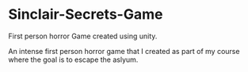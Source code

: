 # Sinclair-Secrets-Game
First person horror Game created using unity. 

An intense first person horror game that I created as part of my course where the goal is to escape the aslyum.
